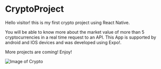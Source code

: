 # CryptoProject

Hello visitor! this is my first crypto project using React Native.

You will be able to know more about the market value of more than 5 cryptocurrencies in a real time request to an API.
This App is supported by android and IOS devices and was developed using Expo!.

More projects are coming! 
Enjoy!

![Image of Crypto](https://encrypted-tbn0.gstatic.com/images?q=tbn:ANd9GcTA8kyv8TjBOJnjH3DGxQF4-j5-jSV1j391jg&usqp=CAU)

